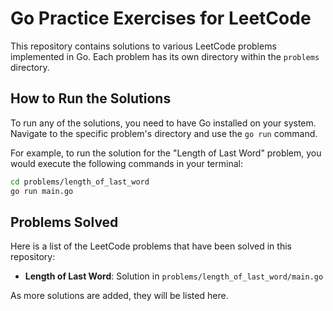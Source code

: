 # Go Practice Exercises for LeetCode

This repository contains solutions to various LeetCode problems implemented in Go. Each problem has its own directory within the `problems` directory.

## How to Run the Solutions

To run any of the solutions, you need to have Go installed on your system. Navigate to the specific problem's directory and use the `go run` command.

For example, to run the solution for the "Length of Last Word" problem, you would execute the following commands in your terminal:

```bash
cd problems/length_of_last_word
go run main.go
```

## Problems Solved

Here is a list of the LeetCode problems that have been solved in this repository:

*   **Length of Last Word**: Solution in `problems/length_of_last_word/main.go`

As more solutions are added, they will be listed here.
